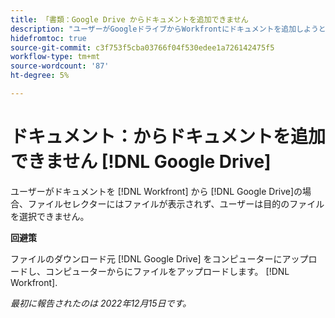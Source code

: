 ```yaml
---
title: 「書類：Google Drive からドキュメントを追加できません
description: "ユーザーがGoogleドライブからWorkfrontにドキュメントを追加しようとすると、ファイルセレクターにファイルが表示されず、ユーザーは目的のファイルを選択できません。"
hidefromtoc: true
source-git-commit: c3f753f5cba03766f04f530edee1a726142475f5
workflow-type: tm+mt
source-wordcount: '87'
ht-degree: 5%

---
```



# ドキュメント：からドキュメントを追加できません [!DNL Google Drive]

<!--On WF and WFP TOCs-->

ユーザーがドキュメントを [!DNL Workfront] から [!DNL Google Drive]の場合、ファイルセレクターにはファイルが表示されず、ユーザーは目的のファイルを選択できません。

**回避策**

ファイルのダウンロード元 [!DNL Google Drive] をコンピューターにアップロードし、コンピューターからにファイルをアップロードします。 [!DNL Workfront].

_最初に報告されたのは 2022年12月15日です。_

